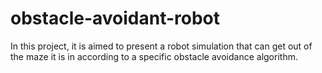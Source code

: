 # obstacle-avoidant-robot
In this project, it is aimed to present a robot simulation that can get out of the maze it is in according to a specific obstacle avoidance algorithm. 
